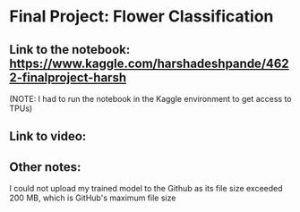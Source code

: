 # Final Project: Flower Classification

## Link to the notebook: https://www.kaggle.com/harshadeshpande/4622-finalproject-harsh

(NOTE: I had to run the notebook in the Kaggle environment to get access to TPUs)

## Link to video:

## Other notes:

I could not upload my trained model to the Github as its file size exceeded 200 MB, which is GitHub's maximum file size
